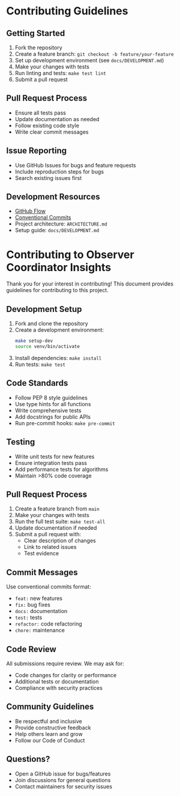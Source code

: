 # Contributing Guidelines

## Getting Started

1. Fork the repository
2. Create a feature branch: `git checkout -b feature/your-feature`
3. Set up development environment (see `docs/DEVELOPMENT.md`)
4. Make your changes with tests
5. Run linting and tests: `make test lint`
6. Submit a pull request

## Pull Request Process

* Ensure all tests pass
* Update documentation as needed
* Follow existing code style
* Write clear commit messages

## Issue Reporting

* Use GitHub Issues for bugs and feature requests
* Include reproduction steps for bugs
* Search existing issues first

## Development Resources

* [GitHub Flow](https://guides.github.com/introduction/flow/)
* [Conventional Commits](https://www.conventionalcommits.org/)
* Project architecture: `ARCHITECTURE.md`
* Setup guide: `docs/DEVELOPMENT.md`
# Contributing to Observer Coordinator Insights

Thank you for your interest in contributing! This document provides guidelines for contributing to this project.

## Development Setup

1. Fork and clone the repository
2. Create a development environment:
   ```bash
   make setup-dev
   source venv/bin/activate
   ```
3. Install dependencies: `make install`
4. Run tests: `make test`

## Code Standards

- Follow PEP 8 style guidelines
- Use type hints for all functions
- Write comprehensive tests
- Add docstrings for public APIs
- Run pre-commit hooks: `make pre-commit`

## Testing

- Write unit tests for new features
- Ensure integration tests pass
- Add performance tests for algorithms
- Maintain >80% code coverage

## Pull Request Process

1. Create a feature branch from `main`
2. Make your changes with tests
3. Run the full test suite: `make test-all`
4. Update documentation if needed
5. Submit a pull request with:
   - Clear description of changes
   - Link to related issues
   - Test evidence

## Commit Messages

Use conventional commits format:
- `feat:` new features
- `fix:` bug fixes
- `docs:` documentation
- `test:` tests
- `refactor:` code refactoring
- `chore:` maintenance

## Code Review

All submissions require review. We may ask for:
- Code changes for clarity or performance
- Additional tests or documentation
- Compliance with security practices

## Community Guidelines

- Be respectful and inclusive
- Provide constructive feedback
- Help others learn and grow
- Follow our Code of Conduct

## Questions?

- Open a GitHub issue for bugs/features
- Join discussions for general questions
- Contact maintainers for security issues